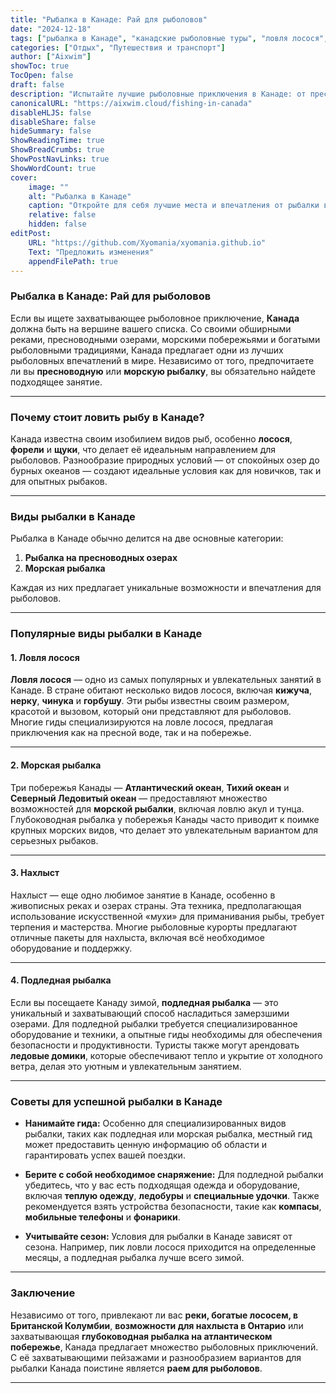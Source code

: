 ```yaml
---
title: "Рыбалка в Канаде: Рай для рыболовов"
date: "2024-12-18"
tags: ["рыбалка в Канаде", "канадские рыболовные туры", "ловля лосося", "нахлыст", "подледная рыбалка"]
categories: ["Отдых", "Путешествия и транспорт"]
author: ["Aixwim"]
showToc: true
TocOpen: false
draft: false
description: "Испытайте лучшие рыболовные приключения в Канаде: от пресноводных озер до морских побережий с первоклассными турами и гидами."
canonicalURL: "https://aixwim.cloud/fishing-in-canada"
disableHLJS: false
disableShare: false
hideSummary: false
ShowReadingTime: true
ShowBreadCrumbs: true
ShowPostNavLinks: true
ShowWordCount: true
cover:
    image: ""
    alt: "Рыбалка в Канаде"
    caption: "Откройте для себя лучшие места и впечатления от рыбалки в Канаде."
    relative: false
    hidden: false
editPost:
    URL: "https://github.com/Xyomania/xyomania.github.io"
    Text: "Предложить изменения"
    appendFilePath: true
---
```


### Рыбалка в Канаде: Рай для рыболовов

Если вы ищете захватывающее рыболовное приключение, **Канада** должна быть на вершине вашего списка. Со своими обширными реками, пресноводными озерами, морскими побережьями и богатыми рыболовными традициями, Канада предлагает одни из лучших рыболовных впечатлений в мире. Независимо от того, предпочитаете ли вы **пресноводную** или **морскую рыбалку**, вы обязательно найдете подходящее занятие.

---

### Почему стоит ловить рыбу в Канаде?

Канада известна своим изобилием видов рыб, особенно **лосося**, **форели** и **щуки**, что делает её идеальным направлением для рыболовов. Разнообразие природных условий — от спокойных озер до бурных океанов — создают идеальные условия как для новичков, так и для опытных рыбаков.

---

### Виды рыбалки в Канаде

Рыбалка в Канаде обычно делится на две основные категории:

1. **Рыбалка на пресноводных озерах**  
2. **Морская рыбалка**

Каждая из них предлагает уникальные возможности и впечатления для рыболовов.

---

### Популярные виды рыбалки в Канаде

#### 1. **Ловля лосося**

**Ловля лосося** — одно из самых популярных и увлекательных занятий в Канаде. В стране обитают несколько видов лосося, включая **кижуча**, **нерку**, **чинука** и **горбушу**. Эти рыбы известны своим размером, красотой и вызовом, который они представляют для рыболовов. Многие гиды специализируются на ловле лосося, предлагая приключения как на пресной воде, так и на побережье.

---

#### 2. **Морская рыбалка**

Три побережья Канады — **Атлантический океан**, **Тихий океан** и **Северный Ледовитый океан** — предоставляют множество возможностей для **морской рыбалки**, включая ловлю акул и тунца. Глубоководная рыбалка у побережья Канады часто приводит к поимке крупных морских видов, что делает это увлекательным вариантом для серьезных рыбаков.

---

#### 3. **Нахлыст**

Нахлыст — еще одно любимое занятие в Канаде, особенно в живописных реках и озерах страны. Эта техника, предполагающая использование искусственной «мухи» для приманивания рыбы, требует терпения и мастерства. Многие рыболовные курорты предлагают отличные пакеты для нахлыста, включая всё необходимое оборудование и поддержку.

---

#### 4. **Подледная рыбалка**

Если вы посещаете Канаду зимой, **подледная рыбалка** — это уникальный и захватывающий способ насладиться замерзшими озерами. Для подледной рыбалки требуется специализированное оборудование и техники, а опытные гиды необходимы для обеспечения безопасности и продуктивности. Туристы также могут арендовать **ледовые домики**, которые обеспечивают тепло и укрытие от холодного ветра, делая это уютным и увлекательным занятием.

---

### Советы для успешной рыбалки в Канаде

- **Нанимайте гида:** Особенно для специализированных видов рыбалки, таких как подледная или морская рыбалка, местный гид может предоставить ценную информацию об области и гарантировать успех вашей поездки.
  
- **Берите с собой необходимое снаряжение:** Для подледной рыбалки убедитесь, что у вас есть подходящая одежда и оборудование, включая **теплую одежду**, **ледобуры** и **специальные удочки**. Также рекомендуется взять устройства безопасности, такие как **компасы**, **мобильные телефоны** и **фонарики**.

- **Учитывайте сезон:** Условия для рыбалки в Канаде зависят от сезона. Например, пик ловли лосося приходится на определенные месяцы, а подледная рыбалка лучше всего зимой.

---

### Заключение

Независимо от того, привлекают ли вас **реки, богатые лососем, в Британской Колумбии**, **возможности для нахлыста в Онтарио** или захватывающая **глубоководная рыбалка на атлантическом побережье**, Канада предлагает множество рыболовных приключений. С её захватывающими пейзажами и разнообразием вариантов для рыбалки Канада поистине является **раем для рыболовов**.

---

